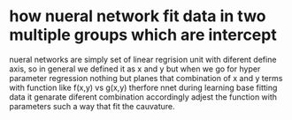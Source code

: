 # how nueral network fit data in two multiple groups which are intercept

nueral networks are simply set of linear regrision unit with diferent define axis, so in general we defined it as x and y but when we go for hyper parameter regression nothing but planes that combination of x and y terms with function like f(x,y) vs g(x,y)
therfore nnet during learning base fitting data it genarate diferent combination accordingly adjest the function with parameters such a way that fit the cauvature.


